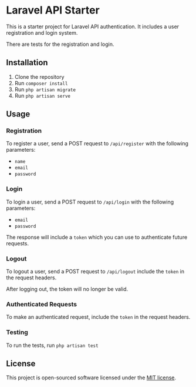 # Laravel API Starter

This is a starter project for Laravel API authentication. 
It includes a user registration and login system. 

There are tests for the registration and login.

## Installation

1. Clone the repository
2. Run `composer install`
3. Run `php artisan migrate`
4. Run `php artisan serve`

## Usage

### Registration

To register a user, send a POST request to `/api/register` with the following parameters:

- `name`
- `email`
- `password`

### Login

To login a user, send a POST request to `/api/login` with the following parameters:

- `email`
- `password`

The response will include a `token` which you can use to authenticate future requests.

### Logout

To logout a user, send a POST request to `/api/logout` include the `token` in the request headers.

After logging out, the token will no longer be valid.

### Authenticated Requests

To make an authenticated request, include the `token` in the request headers.

### Testing

To run the tests, run `php artisan test`

## License

This project is open-sourced software licensed under the [MIT license](https://opensource.org/licenses/MIT).
